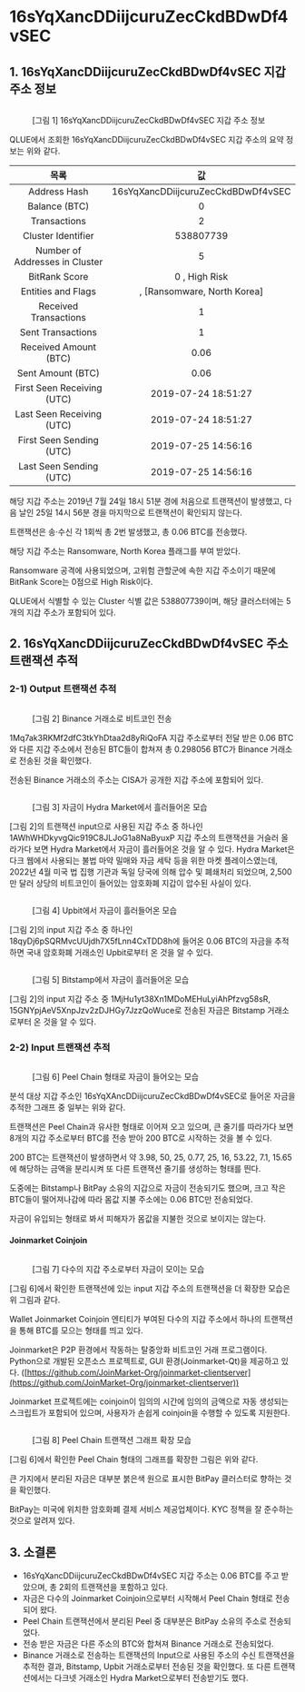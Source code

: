 # 16sYqXancDDiijcuruZecCkdBDwDf4vSEC

## 1. 16sYqXancDDiijcuruZecCkdBDwDf4vSEC 지갑 주소 정보

<figure><img src="../.gitbook/assets/image (44).png" alt=""><figcaption><p>[그림 1] 16sYqXancDDiijcuruZecCkdBDwDf4vSEC 지갑 주소 정보</p></figcaption></figure>

QLUE에서 조회한 16sYqXancDDiijcuruZecCkdBDwDf4vSEC 지갑 주소의 요약 정보는 위와 같다.

|               목록               |                  값                 |
| :----------------------------: | :--------------------------------: |
|          Address Hash          | 16sYqXancDDiijcuruZecCkdBDwDf4vSEC |
|          Balance (BTC)         |                  0                 |
|          Transactions          |                  2                 |
|       Cluster Identifier       |              538807739             |
| Number of Addresses in Cluster |                  5                 |
|          BitRank Score         |            0 , High Risk           |
|       Entities and Flags       |    , \[Ransomware, North Korea]    |
|      Received Transactions     |                  1                 |
|        Sent Transactions       |                  1                 |
|      Received Amount (BTC)     |                0.06                |
|        Sent Amount (BTC)       |                0.06                |
|   First Seen Receiving (UTC)   |         2019-07-24 18:51:27        |
|    Last Seen Receiving (UTC)   |         2019-07-24 18:51:27        |
|    First Seen Sending (UTC)    |         2019-07-25 14:56:16        |
|     Last Seen Sending (UTC)    |         2019-07-25 14:56:16        |

해당 지갑 주소는 2019년 7월 24일 18시 51분 경에 처음으로 트랜잭션이 발생했고, 다음 날인 25일 14시 56분 경을 마지막으로 트랜잭션이 확인되지 않는다.

트랜잭션은 송·수신 각 1회씩 총 2번 발생했고, 총 0.06 BTC를 전송했다.

해당 지갑 주소는 Ransomware, North Korea 플래그를 부여 받았다.

Ransomware 공격에 사용되었으며, 고위험 관할군에 속한 지갑 주소이기 때문에 BitRank Score는 0점으로 High Risk이다.

QLUE에서 식별할 수 있는 Cluster 식별 값은 538807739이며, 해당 클러스터에는 5개의 지갑 주소가 포함되어 있다.

## 2. 16sYqXancDDiijcuruZecCkdBDwDf4vSEC 주소 트랜잭션 추적

### 2-1) Output 트랜잭션 추적

<figure><img src="../.gitbook/assets/image (61).png" alt=""><figcaption><p>[그림 2] Binance 거래소로 비트코인 전송</p></figcaption></figure>

1Mq7ak3RKMf2dfC3tkYhDtaa2d8yRiQoFA 지갑 주소로부터 전달 받은 0.06 BTC와 다른 지갑 주소에서 전송된 BTC들이 합쳐져 총 0.298056 BTC가 Binance 거래소로 전송된 것을 확인했다.

전송된 Binance 거래소의 주소는 CISA가 공개한 지갑 주소에 포함되어 있다.

<figure><img src="../.gitbook/assets/image (60).png" alt=""><figcaption><p>[그림 3] 자금이 Hydra Market에서 흘러들어온 모습</p></figcaption></figure>

\[그림 2]의 트랜잭션 input으로 사용된 지갑 주소 중 하나인 1AWhWHDkyvgQic919C8JLJoG1a8NaByuxP 지갑 주소의 트랜잭션을 거슬러 올라가다 보면 Hydra Market에서 자금이 흘러들어온 것을 알 수 있다. Hydra Market은 다크 웹에서 사용되는 불법 마약 밀매와 자금 세탁 등을 위한 마켓 플레이스였는데, 2022년 4월 미국 법 집행 기관과 독일 당국에 의해 압수 및 폐쇄처리 되었으며, 2,500만 달러 상당의 비트코인이 들어있는 암호화폐 지갑이 압수된 사실이 있다.

<figure><img src="../.gitbook/assets/image (81).png" alt=""><figcaption><p>[그림 4] Upbit에서 자금이 흘러들어온 모습</p></figcaption></figure>

\[그림 2]의 input 지갑 주소 중 하나인 18qyDj6pSQRMvcUUjdh7X5fLnn4CxTDD8h에 들어온 0.06 BTC의 자금을 추적하면 국내 암호화폐 거래소인 Upbit로부터 온 것을 알 수 있다.

<figure><img src="../.gitbook/assets/image (67).png" alt=""><figcaption><p>[그림 5] Bitstamp에서 자금이 흘러들어온 모습</p></figcaption></figure>

\[그림 2]의 input 지갑 주소 중 1MjHu1yt38Xn1MDoMEHuLyiAhPfzvg58sR, 15GNYpjAeV5XnpJzv2zDJHGy7JzzQoWuce로 전송된 자금은 Bitstamp 거래소로부터 온 것을 알 수 있다.

### 2-2) Input 트랜잭션 추적

<figure><img src="../.gitbook/assets/image (31).png" alt=""><figcaption><p>[그림 6] Peel Chain 형태로 자금이 들어오는 모습</p></figcaption></figure>

분석 대상 지갑 주소인 16sYqXAncDDiijcuruZecCkdBDwDf4vSEC로 들어온 자금을 추적한 그래프 중 일부는 위와 같다.

트랜잭션은 Peel Chain과 유사한 형태로 이어져 오고 있으며, 큰 줄기를 따라가다 보면 8개의 지갑 주소로부터 BTC를 전송 받아 200 BTC로 시작하는 것을 볼 수 있다.

200 BTC는 트랜잭션이 발생하면서 약 3.98, 50, 25, 0.77, 25, 16, 53.22, 7.1, 15.65에 해당하는 금액을 분리시켜 또 다른 트랜잭션 줄기를 생성하는 형태를 띈다.

도중에는 Bitstamp나 BitPay 소유의 지갑으로 자금이 전송되기도 했으며, 크고 작은 BTC들이 떨어져나감에 따라 몸값 지불 주소에는 0.06 BTC만 전송되었다.

자금이 유입되는 형태로 봐서 피해자가 몸값을 지불한 것으로 보이지는 않는다.

#### Joinmarket Coinjoin

<figure><img src="../.gitbook/assets/image (34).png" alt=""><figcaption><p>[그림 7] 다수의 지갑 주소로부터 자금이 모이는 모습</p></figcaption></figure>

\[그림 6]에서 확인한 트랜잭션에 있는 input 지갑 주소의 트랜잭션을 더 확장한 모습은 위 그림과 같다.

Wallet Joinmarket Coinjoin 엔티티가 부여된 다수의 지갑 주소에서 하나의 트랜잭션을 통해 BTC를 모으는 형태를 띄고 있다.

Joinmarket은 P2P 환경에서 작동하는 탈중앙화 비트코인 거래 프로그램이다. Python으로 개발된 오픈소스 프로젝트로, GUI 환경(Joinmarket-Qt)을 제공하고 있다. ([https://github.com/JoinMarket-Org/joinmarket-clientserver](https://github.com/JoinMarket-Org/joinmarket-clientserver))

Joinmarket 프로젝트에는 coinjoin이 임의의 시간에 임의의 금액으로 자동 생성되는 스크립트가 포함되어 있으며, 사용자가 손쉽게 coinjoin을 수행할 수 있도록 지원한다.

<figure><img src="../.gitbook/assets/image (42).png" alt=""><figcaption><p>[그림 8] Peel Chain 트랜잭션 그래프 확장 모습</p></figcaption></figure>

\[그림 6]에서 확인한 Peel Chain 형태의 그래프를 확장한 그림은 위와 같다.

큰 가지에서 분리된 자금은 대부분 붉은색 원으로 표시한 BitPay 클러스터로 향하는 것을 확인했다.

BitPay는 미국에 위치한 암호화폐 결제 서비스 제공업체이다. KYC 정책을 잘 준수하는 것으로 알려져 있다.

## 3. 소결론

* 16sYqXancDDiijcuruZecCkdBDwDf4vSEC 지갑 주소는 0.06 BTC를 주고 받았으며, 총 2회의 트랜잭션을 포함하고 있다.
* 자금은 다수의 Joinmarket Coinjoin으로부터 시작해서 Peel Chain 형태로 전송되어 왔다.
* Peel Chain 트랜잭션에서 분리된 Peel 중 대부분은 BitPay 소유의 주소로 전송되었다.
* 전송 받은 자금은 다른 주소의 BTC와 합쳐져 Binance 거래소로 전송되었다.
* Binance 거래소로 전송하는 트랜잭션의 Input으로 사용된 주소의 수신 트랜잭션을 추적한 결과, Bitstamp, Upbit 거래소로부터 전송된 것을 확인했다. 또 다른 트랜잭션에서는 다크넷 거래소인 Hydra Market으로부터 전송받기도 했다.

